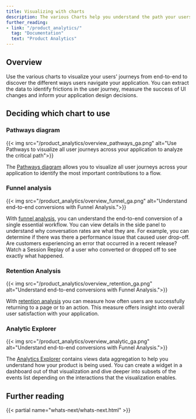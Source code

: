 ```yaml
---
title: Visualizing with charts
description: The various Charts help you understand the path your users follow as they discover your product, service, or brand.
further_reading:
- link: "/product_analytics/"
  tag: "Documentation"
  text: "Product Analytics"
---
```


## Overview

Use the various charts to visualize your users' journeys from end-to-end to discover the different ways users navigate your application. You can extract the data to identify frictions in the user journey, measure the success of UI changes and inform your application design decisions. 

## Deciding which chart to use


### Pathways diagram

{{< img src="/product_analytics/overview_pathways_ga.png" alt="Use Pathways to visualize all user journeys across your application to analyze the critical path">}}

The [Pathways diagram][3] allows you to visualize all user journeys across your application to identify the most important contributions to a flow.


### Funnel analysis

{{< img src="/product_analytics/overview_funnel_ga.png" alt="Understand end-to-end conversions with Funnel Analysis.">}}

With [funnel analysis][2], you can understand the end-to-end conversion of a single essential workflow. You can view details in the side panel to understand why conversation rates are what they are.
For example, you can determine if there was there a performance issue that caused user drop-off. Are customers experiencing an error that occurred in a recent release? Watch a Session Replay of a user who converted or dropped off to see exactly what happened.

### Retention Analysis

{{< img src="/product_analytics/overview_retention_ga.png" alt="Understand end-to-end conversions with Funnel Analysis.">}}

With [retention analysis][4] you can measure how often users are successfully returning to a page or to an action. This measure offers insight into overall user satisfaction with your application. 

### Analytic Explorer

{{< img src="/product_analytics/overview_analytic_ga.png" alt="Understand end-to-end conversions with Funnel Analysis.">}}

The [Analytics Explorer][1] contains views data aggregation to help you understand how your product is being used. You can create a widget in a dashboard out of that visualization and dive deeper into subsets of the events list depending on the interactions that the visualization enables. 


## Further reading
{{< partial name="whats-next/whats-next.html" >}}

[1]: /product_analytics/charts/analytics_explorer/
[2]: /product_analytics/charts/funnel_analysis
[3]: /product_analytics/charts/pathways
[4]: /product_analytics/charts/retention_analysis


